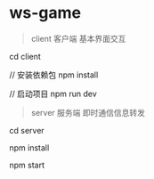 # ws-game

> client 客户端
基本界面交互

cd client

// 安装依赖包
npm install 

// 启动项目
npm run dev



> server 服务端
即时通信信息转发

cd server

npm install

npm start
